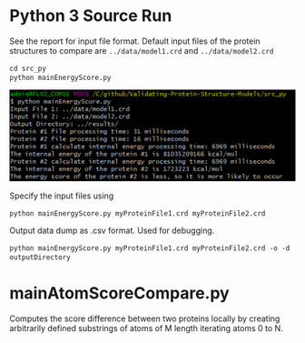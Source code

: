 # Python 3 Source Run

See the report for input file format. Default input files of the protein structures to compare are `../data/model1.crd` and `../data/model2.crd`
```shell
cd src_py
python mainEnergyScore.py
```
![python](https://github.com/bradosia/Validating-Protein-Structure-Models/blob/master/share/console-run-py_D20200312.png)

Specify the input files using
```shell
python mainEnergyScore.py myProteinFile1.crd myProteinFile2.crd
```

Output data dump as .csv format. Used for debugging.
```shell
python mainEnergyScore.py myProteinFile1.crd myProteinFile2.crd -o -d outputDirectory
```

# mainAtomScoreCompare.py

Computes the score difference between two proteins locally by creating arbitrarily defined substrings of atoms of M length iterating atoms 0 to N.
